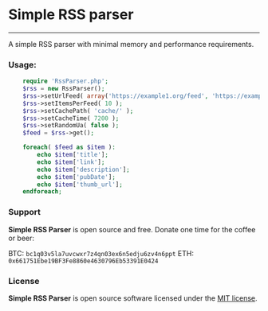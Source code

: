 # Simple RSS parser
---
A simple RSS parser with minimal memory and performance requirements.


### Usage:
 
```php
	require 'RssParser.php';
	$rss = new RssParser();
	$rss->setUrlFeed( array('https://example1.org/feed', 'https://example2.org/feed' ) );
	$rss->setItemsPerFeed( 10 );
	$rss->setCachePath( 'cache/' );
	$rss->setCacheTime( 7200 );
	$rss->setRandomUa( false );
	$feed = $rss->get();

	foreach( $feed as $item ):
		echo $item['title'];
		echo $item['link'];
		echo $item['description'];
		echo $item['pubDate'];
		echo $item['thumb_url'];
	endforeach;
```

### Support
**Simple RSS Parser** is open source and free. Donate one time for the coffee or beer:

BTC: `bc1q03v5la7uvcwxr7z4qn03ex6n5edju6zv4n6ppt`
ETH: `0x661751Ebe19BF3Fe8860e4630796Eb53391E0424`

### License
**Simple RSS Parser** is open source software licensed under the [MIT license](https://tldrlegal.com/license/mit-license).